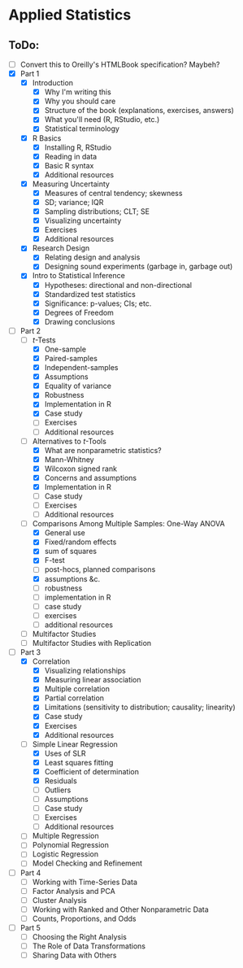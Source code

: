Applied Statistics
============

ToDo:
-----
- [ ] Convert this to Oreilly's HTMLBook specification? Maybeh?
- [X] Part 1
    - [X] Introduction
      - [X] Why I'm writing this
      - [X] Why you should care
      - [X] Structure of the book (explanations, exercises, answers)
      - [X] What you'll need (R, RStudio, etc.)
      - [X] Statistical terminology
    - [X] R Basics
      - [X] Installing R, RStudio
      - [X] Reading in data
      - [X] Basic R syntax
      - [X] Additional resources
    - [X] Measuring Uncertainty
      - [X] Measures of central tendency; skewness
      - [X] SD; variance; IQR
      - [X] Sampling distributions; CLT; SE
      - [X] Visualizing uncertainty
      - [X] Exercises
      - [X] Additional resources
    - [X] Research Design
      - [X] Relating design and analysis
      - [X] Designing sound experiments (garbage in, garbage out)
    - [X] Intro to Statistical Inference
      - [X] Hypotheses: directional and non-directional
      - [X] Standardized test statistics
      - [X] Significance: p-values; CIs; etc.
      - [X] Degrees of Freedom
      - [X] Drawing conclusions
- [ ] Part 2
    - [ ] *t*-Tests
        - [X] One-sample
        - [X] Paired-samples
        - [X] Independent-samples
        - [X] Assumptions
        - [X] Equality of variance
        - [X] Robustness
        - [X] Implementation in R
        - [X] Case study
        - [ ] Exercises
        - [ ] Additional resources
    - [ ] Alternatives to *t*-Tools
        - [X] What are nonparametric statistics?
        - [X] Mann-Whitney
        - [X] Wilcoxon signed rank
        - [X] Concerns and assumptions
        - [X] Implementation in R
        - [ ] Case study
        - [ ] Exercises
        - [ ] Additional resources
    - [ ] Comparisons Among Multiple Samples: One-Way ANOVA
        - [X] General use
        - [X] Fixed/random effects
        - [X] sum of squares
        - [X] F-test
        - [ ] post-hocs, planned comparisons
        - [X] assumptions &c.
        - [ ] robustness
        - [ ] implementation in R
        - [ ] case study
        - [ ] exercises
        - [ ] additional resources
    - [ ] Multifactor Studies
    - [ ] Multifactor Studies with Replication
- [ ] Part 3
    - [X] Correlation
      - [X] Visualizing relationships
      - [X] Measuring linear association
      - [X] Multiple correlation
      - [X] Partial correlation
      - [X] Limitations (sensitivity to distribution; causality; linearity)
      - [X] Case study
      - [X] Exercises
      - [X] Additional resources
    - [ ] Simple Linear Regression
      - [X] Uses of SLR
      - [X] Least squares fitting
      - [X] Coefficient of determination
      - [X] Residuals
      - [ ] Outliers
      - [ ] Assumptions
      - [ ] Case study
      - [ ] Exercises
      - [ ] Additional resources
    - [ ] Multiple Regression
    - [ ] Polynomial Regression
    - [ ] Logistic Regression
    - [ ] Model Checking and Refinement
- [ ] Part 4
    - [ ] Working with Time-Series Data
    - [ ] Factor Analysis and PCA
    - [ ] Cluster Analysis
    - [ ] Working with Ranked and Other Nonparametric Data
    - [ ] Counts, Proportions, and Odds
- [ ] Part 5
    - [ ] Choosing the Right Analysis
    - [ ] The Role of Data Transformations
    - [ ] Sharing Data with Others
